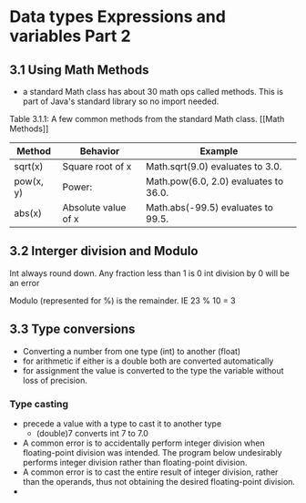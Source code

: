 # Data types Expressions and variables Part 2

## 3.1 Using Math Methods

- a standard Math class has about 30 math ops called methods. This is part of Java's standard library so no import needed.

Table 3.1.1: A few common methods from the standard Math class.
[[Math Methods]]


|Method|Behavior|Example|
|---|---|---|
|sqrt(x)|Square root of x|Math.sqrt(9.0) evaluates to 3.0.|
|pow(x, y)|Power:|Math.pow(6.0, 2.0) evaluates to 36.0.|
|abs(x)|Absolute value of x|Math.abs(-99.5) evaluates to 99.5.|

## 3.2 Interger division and Modulo

Int always round down.  Any fraction less than 1 is 0
int division by 0 will be an error

Modulo (represented for %) is the remainder.
	IE 23 % 10 = 3

## 3.3 Type conversions

- Converting a number from one type (int) to another (float)
- for arithmetic if either is a double both are converted automatically
- for assignment the value is converted to the type the variable without loss of precision.

### Type casting
- precede a value with a type to cast it to another type 
	- (double)7 converts int 7 to 7.0
- A common error is to accidentally perform integer division when floating-point division was intended. The program below undesirably performs integer division rather than floating-point division.
- A common error is to cast the entire result of integer division, rather than the operands, thus not obtaining the desired floating-point division.
- 